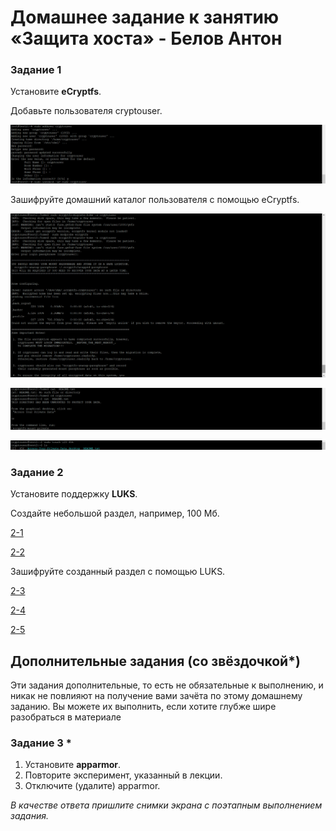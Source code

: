 # Домашнее задание к занятию  «Защита хоста» - Белов Антон


### Задание 1

 Установите **eCryptfs**.
 
 Добавьте пользователя cryptouser.
 
  ![1-1](./scrshts/13_2/tz_1.1.png)
  
 Зашифруйте домашний каталог пользователя с помощью eCryptfs.

  ![1-2](./scrshts/13_2/tz_1.2.png)

  ![1-3](./scrshts/13_2/tz_1.3.png)

  ![1-4](./scrshts/13_2/tz_1.4.png)


### Задание 2

 Установите поддержку **LUKS**.
 
 Создайте небольшой раздел, например, 100 Мб. 
 
[2-1](./scrshts/13_2/tz_2.1.png)

[2-2](./scrshts/13_2/tz_2.2.png)

 Зашифруйте созданный раздел с помощью LUKS.
 
 [2-3](./scrshts/13_2/tz_2.3.png)

 [2-4](./scrshts/13_2/tz_2.4.png)

 [2-5](./scrshts/13_2/tz_2.5.png)



## Дополнительные задания (со звёздочкой*)

Эти задания дополнительные, то есть не обязательные к выполнению, и никак не повлияют на получение вами зачёта по этому домашнему заданию. Вы можете их выполнить, если хотите глубже шире разобраться в материале

### Задание 3 *

1. Установите **apparmor**.
2. Повторите эксперимент, указанный в лекции.
3. Отключите (удалите) apparmor.


*В качестве ответа пришлите снимки экрана с поэтапным выполнением задания.*



